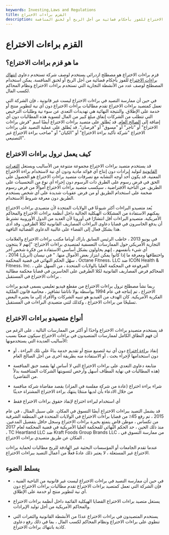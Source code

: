 ```yaml
---
keywords: Investing,Laws and Regulations
title: القزم براءات الاختراع
description: قزم براءات الاختراع هو مصطلح ازدرائي يستخدم لوصف استخدام دعاوى انتهاك براءات الاختراع للفوز بأحكام قضائية من أجل الربح أو لخنق المنافسة.
---
```


# القزم براءات الاختراع
## ما هو قزم براءات الاختراع؟

قزم براءات الاختراع هو مصطلح ازدرائي يستخدم لوصف شركة تستخدم دعاوى [انتهاك براءات الاختراع](/copyright-infringement) للفوز بأحكام قضائية من أجل الربح أو لخنق المنافسة. يمكن استخدام المصطلح لوصف عدد من الأنشطة التجارية التي تستخدم براءات الاختراع ونظام المحاكم لكسب المال.

في حين أن ممارسة التصيد في براءات الاختراع ليست غير قانونية ، فإن الشركة التي تعمل كمتصيد براءات الاختراع تقدم مطالبات براءات الاختراع دون أي نية لتطوير منتج أو خدمة على الإطلاق. والنتيجة النهائية هي تهديدات التعدي عن سوء نية وطلبات الترخيص التي تتطلب من الشركات إنفاق مبلغ كبير من المال لتسوية هذه المطالبات دون أي إضافة إلى [الصالح العام](/public-good). قد يُطلق على متصيد براءات الاختراع أيضًا اسم "قرش براءات الاختراع" أو "تاجر" أو "مسوق" أو "قرصان". قد يُطلق على عملية التصيد على براءات الاختراع "شركة تأكيد براءة الاختراع" أو "الكيان" أو "صاحب براءة الاختراع غير التصنيعي".

## كيف يعمل ترول براءات الاختراع

قد يستخدم متصيد براءات الاختراع مجموعة متنوعة من الأساليب ويستغل [الثغرات القانونية](/loophole) لتوليد إيرادات دون إنتاج أي فوائد مادية ودون أي نية لاستخدام براءة الاختراع المعنية. قد يكون أحد أوجه التشابه مع تصرفات متصيد براءات الاختراع هو الحصول على الحق في فرض رسوم على الطرق ذات الرسوم دون إجراء أي نوع من التحسينات على الطريق. من الناحية الافتراضية ، سيكسب متصيد براءات الاختراع أموالًا من فرض رسوم ضخمة على استخدام الطريق أو من فرض عقوبات شديدة على أي شخص يستخدم الطريق دون معرفة شروط الاستخدام.

يُعد متصيدو البراءات أكثر شيوعًا في الولايات المتحدة لأن متصيدي براءات الاختراع يمكنهم الاستفادة من المشكلات الهيكلية الحالية داخل أنظمة براءات الاختراع والمحاكم الأمريكية. متصيدو البراءات أقل انتشارًا في أوروبا لأن العديد من الدول الأوروبية تشترط أن يدفع الخاسرون في قضايا دعاوى البراءات المصاريف القانونية لكلا الطرفين. وقد أدى هذا بشكل فعال إلى القضاء على غالبية الدعاوى القضائية التافهة.

في يونيو 2013 ، خاطب الرئيس السابق باراك أوباما مكتب براءات الاختراع والعلامات التجارية الأمريكي حول الممارسات التعسفية لمتصيدي براءات الاختراع: "إنهم لا ينتجون أي شيء بأنفسهم ، إنهم يحاولون بشكل أساسي الاستفادة من فكرة شخص آخر واختطافها ومعرفة ما إذا كانوا يمكن ابتزاز بعض الأموال منها. " في نيسان (أبريل) 2014 ، سهّل الحكم النهائي في قضية المحكمة ، Octane Fitness، LLC ضد ICON Health & Fitness، Inc. ، المرفوعة في المحكمة العليا بالولايات المتحدة ، من السهل على المحاكم فرض المصاريف القانونية لكلا الطرفين على الخاسرين في قضايا محكمة مطالبة براءات الاختراع في المستقبل .

ربما نشأ مصطلح ترول براءات الاختراع من مقطع فيديو تعليمي يسمى فيديو براءات الاختراع ، تم إنتاجه في عام 1994 بواسطة بولا ناتاشا تشافيز ، محامية قانون الملكية الفكرية الأمريكية. كان الهدف من الفيديو هو تنبيه الشركات والأفراد إلى ما يعتبره البعض تسليحًا من براءات الاختراع ، وكذلك لثني متصيدي البراءات في المستقبل.

## أنواع متصيدو براءات الاختراع

قد يستخدم متصيدو براءات الاختراع واحدًا أو أكثر من الممارسات التالية ، على الرغم من أن فهم النطاق الكامل لممارسات المتصيدون في براءات الاختراع سيكون صعبًا بسبب الأساليب العديدة التي يستخدمونها:

- إنفاذ [براءة اختراع](/patent) دون أي نية لتصنيع منتج أو تقديم خدمة بناءً على تلك البراءة ، أو دون استخدامها لإجراء بحث ، أو الاستفادة منه بطريقة أخرى من أجل الصالح العام

- متابعة دعاوى التعدي على براءات الاختراع التي لا أساس لها بقصد خنق المنافسة (هذه المطالبات في نهاية المطاف أسهل وأرخص لتسويتها الشركات المتنافسة بدلاً من التقاضي).

- شراء براءة اختراع (عادة من شركة مفلسة في المزاد) بقصد مقاضاة شركة منافسة من خلال الادعاء بأن لديها منتجًا ينتهك براءة الاختراع المشتراة حديثًا

- أي استخدام لبراءة اختراع لإنفاذ حقوق براءات الاختراع فقط

قد يشمل التصيد ببراءات الاختراع أيضًا التسوق في المكان. على سبيل المثال ، في عام 2015 ، تم رفع 45٪ من قضايا براءات الاختراع في الولايات المتحدة في المنطقة الشرقية من تكساس ، موطن قاضٍ يتمتع بخبرة براءات الاختراع وسجل حافل بتفضيل المدعين. منذ ذلك الحين ، حد الحكم النهائي للمحكمة العليا الأمريكية في قضية المحكمة لعام 2017 ، TC Heartland LLC ضد Kraft Foods Group Brands LLC ، من ممارسة التسوق في المكان عن طريق متصيدي براءات الاختراع .

عندما تقدم الجامعات أو المؤسسات البحثية غير الهادفة للربح مطالبات لحماية براءات الاختراع غير المستغلة ، لا يعتبر ذلك عادةً فعلًا من أعمال التصيد ببراءات الاختراع.

## يسلط الضوء

- في حين أن ممارسة التصيد في براءات الاختراع ليست غير قانونية من الناحية الفنية ، فإن الشركة التي تعمل كمتصيد براءات الاختراع تقدم مطالبات براءات الاختراع دون أي نية لتطوير منتج أو خدمة على الإطلاق.

- يستغل متصيد براءات الاختراع القضايا الهيكلية القائمة داخل أنظمة براءات الاختراع والمحاكم الأمريكية من أجل توليد الإيرادات.

- يستخدم المتصيدون في براءات الاختراع عددًا من الأنشطة القانونية والثغرات التي تنطوي على براءات الاختراع ونظام المحاكم لكسب المال ، بما في ذلك رفع دعاوى كاذبة بانتهاك براءات الاختراع.

